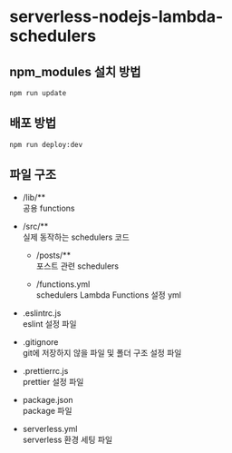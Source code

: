 # serverless-nodejs-lambda-schedulers

## npm_modules 설치 방법

```
npm run update
```

## 배포 방법

```
npm run deploy:dev
```

## 파일 구조

- /lib/\*\*  
  공용 functions

- /src/\*\*  
  실제 동작하는 schedulers 코드

  - /posts/\*\*  
    포스트 관련 schedulers

  - /functions.yml  
    schedulers Lambda Functions 설정 yml

- .eslintrc.js  
  eslint 설정 파일

- .gitignore  
  git에 저장하지 않을 파일 및 폴더 구조 설정 파일

- .prettierrc.js  
  prettier 설정 파일

- package.json  
  package 파일

- serverless.yml  
  serverless 환경 세팅 파일